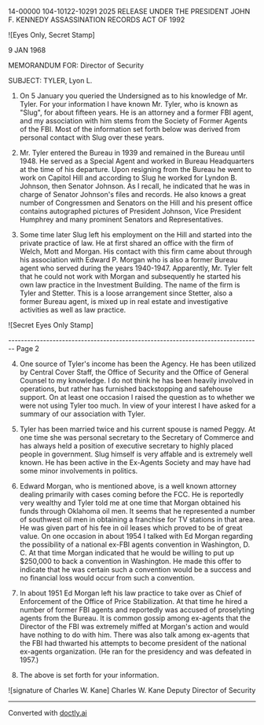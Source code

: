 14-00000
104-10122-10291
2025 RELEASE UNDER THE PRESIDENT JOHN F. KENNEDY ASSASSINATION RECORDS ACT OF 1992

![Eyes Only, Secret Stamp]

9 JAN 1968

MEMORANDUM FOR: Director of Security

SUBJECT: TYLER, Lyon L.

1. On 5 January you queried the Undersigned as to his knowledge of Mr. Tyler. For your information I have known Mr. Tyler, who is known as "Slug", for about fifteen years. He is an attorney and a former FBI agent, and my association with him stems from the Society of Former Agents of the FBI. Most of the information set forth below was derived from personal contact with Slug over these years.

2. Mr. Tyler entered the Bureau in 1939 and remained in the Bureau until 1948. He served as a Special Agent and worked in Bureau Headquarters at the time of his departure. Upon resigning from the Bureau he went to work on Capitol Hill and according to Slug he worked for Lyndon B. Johnson, then Senator Johnson. As I recall, he indicated that he was in charge of Senator Johnson's files and records. He also knows a great number of Congressmen and Senators on the Hill and his present office contains autographed pictures of President Johnson, Vice President Humphrey and many prominent Senators and Representatives.

3. Some time later Slug left his employment on the Hill and started into the private practice of law. He at first shared an office with the firm of Welch, Mott and Morgan. His contact with this firm came about through his association with Edward P. Morgan who is also a former Bureau agent who served during the years 1940-1947. Apparently, Mr. Tyler felt that he could not work with Morgan and subsequently he started his own law practice in the Investment Building. The name of the firm is Tyler and Stetter. This is a loose arrangement since Stetter, also a former Bureau agent, is mixed up in real estate and investigative activities as well as law practice.

![Secret Eyes Only Stamp]


-------------------------------------------------------------------------------- Page 2

4. One source of Tyler's income has been the Agency. He has been utilized by Central Cover Staff, the Office of Security and the Office of General Counsel to my knowledge. I do not think he has been heavily involved in operations, but rather has furnished backstopping and safehouse support. On at least one occasion I raised the question as to whether we were not using Tyler too much. In view of your interest I have asked for a summary of our association with Tyler.

5. Tyler has been married twice and his current spouse is named Peggy. At one time she was personal secretary to the Secretary of Commerce and has always held a position of executive secretary to highly placed people in government. Slug himself is very affable and is extremely well known. He has been active in the Ex-Agents Society and may have had some minor involvements in politics.

6. Edward Morgan, who is mentioned above, is a well known attorney dealing primarily with cases coming before the FCC. He is reportedly very wealthy and Tyler told me at one time that Morgan obtained his funds through Oklahoma oil men. It seems that he represented a number of southwest oil men in obtaining a franchise for TV stations in that area. He was given part of his fee in oil leases which proved to be of great value. On one occasion in about 1954 I talked with Ed Morgan regarding the possibility of a national ex-FBI agents convention in Washington, D. C. At that time Morgan indicated that he would be willing to put up $250,000 to back a convention in Washington. He made this offer to indicate that he was certain such a convention would be a success and no financial loss would occur from such a convention.

7. In about 1951 Ed Morgan left his law practice to take over as Chief of Enforcement of the Office of Price Stabilization. At that time he hired a number of former FBI agents and reportedly was accused of proselyting agents from the Bureau. It is common gossip among ex-agents that the Director of the FBI was extremely miffed at Morgan's action and would have nothing to do with him. There was also talk among ex-agents that the FBI had thwarted his attempts to become president of the national ex-agents organization. (He ran for the presidency and was defeated in 1957.)

8. The above is set forth for your information.

![signature of Charles W. Kane]
Charles W. Kane
Deputy Director of Security


---
Converted with [doctly.ai](https://doctly.ai)